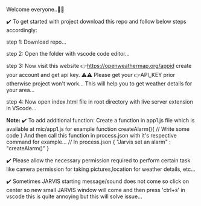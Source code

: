 Welcome everyone..🙏🙏

✔️ To get started with project download this repo and follow below steps accordingly:

step 1: 
      Download repo...

step 2: 
      Open the folder with vscode code editor...

step 3:
      Now visit this website 👉https://openweathermap.org/appid create your account and get api key.
	⚠️⚠️ Please get your 👉API_KEY prior otherwise project won't work...
      This will help you to get weather details for your area...

step 4: 
      Now open index.html file in root directory with live server extension in VScode...

**Note:**
✔️ To add additional function:
      Create a function in app1.js file which is available at mic/app1.js for example
      function createAlarm(){
          // Write some code
      }
      And then call this function in process.json with it's respective command for example...
      // In process.json
      {
      "Jarvis set an alarm" : "createAlarm()"
      }
      
✔️ Please allow the necessary permission required to perform certain task like
    camera permission for taking pictures,location for weather details, etc...
    
✔️ Sometimes JARVIS starting message/sound does not come so click on center so new small JARVIS window will come and then press 'ctrl+s' in 
    vscode this is quite annoying but this will solve issue...

